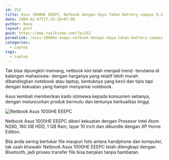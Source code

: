 ```yaml
---
id: 252
title: Asus 1000HE EEEPC, Netbook dengan daya Tahan Battery sampai 9,5 Jam
date: 2009-02-07T17:35:18+07:00
author: Nana
layout: post
guid: https://www.tasikisme.com/?p=252
permalink: /asus-1000he-eeepc-netbook-dengan-daya-tahan-battery-sampai-95-jam/
categories:
  - Laptop
tags:
  - Laptop
---
```

Tak bisa dipungkiri memang, netbook kini telah menjadi trend -terutama di kalangan mahasiswa- dengan harganya yang relatif lebih murah dibandingkan notebook atau laptop, bentuknya yang kecil dan tipis tapi dengan kekuatan yang hampir menyamai notebook.

Asus kembali memberikan kado istimewa kepada konsumen setianya, dengan meluncurkan produk bermutu dan tentunya berkualitas tinggi.

<img  style="text-align: center;" title="Netbook Asus 1000HE EEEPC" src="https://wisatacinta.files.wordpress.com/2009/02/netbook-asus-eeepc-1000he.jpg" alt="Netbook Asus 1000HE EEEPC" border="0" /> 

Netbook Asus 1000HE EEEPC diberi kekuatan dengan Prosesor Intel Atom N280, 160 GB HDD, 1 GB Ram, layar 10 inch dan dibundle dengan XP Home Edition.

Bila anda sering bertukar file maupun foto antara handphone dan komputer, tak usah khawatir Netbook Asus 1000HE EEEPC telah dilengkapi dengan Bluetooth, jadi proses transfer file bisa berjalan tanpa hambatan.